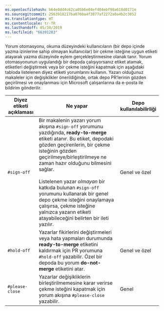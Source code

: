 ```yaml
---
ms.openlocfilehash: b64e8dd4c62ca05b6e04ef404ebf98a618d0171e
ms.sourcegitcommit: 2563918217ba0760a4f3877af2272a0a4b2c3052
ms.translationtype: HT
ms.contentlocale: tr-TR
ms.lasthandoff: 05/30/2019
ms.locfileid: "66391283"
---
```

Yorum otomasyonu, okuma düzeyindeki kullanıcıların (bir depo içinde yazma izinlerine sahip olmayan kullanıcılar) bir çekme isteğine uygun etiketi atayarak yazma düzeyinde eylem gerçekleştirmesine olanak tanır. Yorum otomasyonunun uygulandığı bir depoda çalışıyorsanız etiket atamak, etiketleri değiştirmek veya bir çekme isteğini kapatmak için aşağıdaki tabloda listelenen diyez etiketi yorumlarını kullanın. Yazarı olduğunuz makaleler için değişiklikler önerildiğinde, ortak depo PR’lerinin gözden geçirilmesi ve onaylanması için Microsoft çalışanlarına da e-posta ile bildirim gönderilir.

| Diyez etiketi açıklaması | Ne yapar | Depo kullanılabilirliği |
| --- | --- | --- |
| `#sign-off` |Bir makalenin yazarı yorum akışına `#sign-off` yorumunu yazdığında, **ready-to-merge** etiketi atanır. Bu etiket, depodaki gözden geçirenlerin, bir çekme isteğinin gözden geçirilmeye/birleştirilmeye ne zaman hazır olduğunu bilmesini sağlar. <br/><br/> Listelenen yazar *olmayan* bir katkıda bulunan `#sign-off` yorumunu kullanarak bir genel depo çekme isteğini onaylamaya çalışırsa, çekme isteğine yalnızca yazarın etiketi atayabileceğini belirten bir ileti yazılır. |Genel ve özel |
| `#hold-off` |Yazarlar fikirlerini değiştirmeleri veya hata yapmaları durumunda **ready-to-merge** etiketini kaldırmak için PR yorumuna `#hold-off` yazabilir. Özel bir depoda bu yorum **do-not-merge** etiketini atar. |Genel ve özel |
| `#please-close` |Yazarlar değişikliklerin birleştirilmemesine karar verirse çekme isteğini kapatmak için yorum akışına `#please-close` yazabilir. |Genel |

